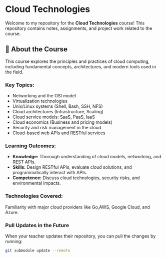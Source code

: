 # Cloud Technologies

Welcome to my repository for the **Cloud Technologies** course! This repository contains notes, assignments, and project work related to the course.

## 📖 About the Course

This course explores the principles and practices of cloud computing, including fundamental concepts, architectures, and modern tools used in the field.

### Key Topics:
- Networking and the OSI model
- Virtualization technologies
- Unix/Linux systems (Shell, Bash, SSH, NFS)
- Cloud architectures (Infrastructure, Scaling)
- Cloud service models: SaaS, PaaS, IaaS
- Cloud economics (Business and pricing models)
- Security and risk management in the cloud
- Cloud-based web APIs and RESTful services

### Learning Outcomes:
- **Knowledge:** Thorough understanding of cloud models, networking, and REST APIs.
- **Skills:** Design RESTful APIs, evaluate cloud solutions, and programmatically interact with APIs.
- **Competence:** Discuss cloud technologies, security risks, and environmental impacts.

### Technologies Covered:
Familiarity with major cloud providers like Go,AWS, Google Cloud, and Azure.

### Pull Updates in the Future
When your teacher updates their repository, you can pull the changes by running:

```bash
git submodule update --remote
